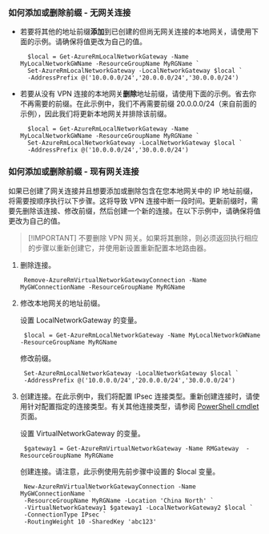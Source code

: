 ### <a name="noconnection"></a>如何添加或删除前缀 - 无网关连接

- 若要将其他的地址前缀**添加**到已创建的但尚无网关连接的本地网关，请使用下面的示例。请确保将值更改为自己的值。

        $local = Get-AzureRmLocalNetworkGateway -Name MyLocalNetworkGWName -ResourceGroupName MyRGName `
        Set-AzureRmLocalNetworkGateway -LocalNetworkGateway $local `
        -AddressPrefix @('10.0.0.0/24','20.0.0.0/24','30.0.0.0/24')

- 若要从没有 VPN 连接的本地网关**删除**地址前缀，请使用下面的示例。省去你不再需要的前缀。在此示例中，我们不再需要前缀 20.0.0.0/24（来自前面的示例），因此我们将更新本地网关并排除该前缀。

        $local = Get-AzureRmLocalNetworkGateway -Name MyLocalNetworkGWName -ResourceGroupName MyRGName `
        Set-AzureRmLocalNetworkGateway -LocalNetworkGateway $local `
        -AddressPrefix @('10.0.0.0/24','30.0.0.0/24')

### <a name="withconnection"></a>如何添加或删除前缀 - 现有网关连接

如果已创建了网关连接并且想要添加或删除包含在您本地网关中的 IP 地址前缀，将需要按顺序执行以下步骤。这将导致 VPN 连接中断一段时间。更新前缀时，需要先删除该连接、修改前缀，然后创建一个新的连接。在以下示例中，请确保将值更改为自己的值。

>[!IMPORTANT] 不要删除 VPN 网关。如果将其删除，则必须返回执行相应的步骤以重新创建它，并使用新设置重新配置本地路由器。
 
1. 删除连接。

        Remove-AzureRmVirtualNetworkGatewayConnection -Name MyGWConnectionName -ResourceGroupName MyRGName

2. 修改本地网关的地址前缀。

    设置 LocalNetworkGateway 的变量。

        $local = Get-AzureRmLocalNetworkGateway -Name MyLocalNetworkGWName -ResourceGroupName MyRGName

    修改前缀。

        Set-AzureRmLocalNetworkGateway -LocalNetworkGateway $local `
        -AddressPrefix @('10.0.0.0/24','20.0.0.0/24','30.0.0.0/24')

4. 创建连接。在此示例中，我们将配置 IPsec 连接类型。重新创建连接时，请使用针对配置指定的连接类型。有关其他连接类型，请参阅 [PowerShell cmdlet](https://msdn.microsoft.com/zh-cn/library/mt603611.aspx) 页面。

     设置 VirtualNetworkGateway 的变量。

        $gateway1 = Get-AzureRmVirtualNetworkGateway -Name RMGateway  -ResourceGroupName MyRGName

    创建连接。请注意，此示例使用先前步骤中设置的 $local 变量。

        New-AzureRmVirtualNetworkGatewayConnection -Name MyGWConnectionName `
        -ResourceGroupName MyRGName -Location 'China North' `
        -VirtualNetworkGateway1 $gateway1 -LocalNetworkGateway2 $local `
        -ConnectionType IPsec `
        -RoutingWeight 10 -SharedKey 'abc123'

<!---HONumber=Mooncake_0822_2016-->